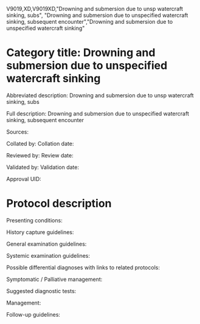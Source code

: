 V9019,XD,V9019XD,"Drowning and submersion due to unsp watercraft sinking, subs", "Drowning and submersion due to unspecified watercraft sinking, subsequent encounter","Drowning and submersion due to unspecified watercraft sinking"
# Category title: Drowning and submersion due to unspecified watercraft sinking

Abbreviated description: Drowning and submersion due to unsp watercraft sinking, subs

Full description: Drowning and submersion due to unspecified watercraft sinking, subsequent encounter

Sources:

Collated by:
Collation date:

Reviewed by:
Review date:

Validated by:
Validation date:

Approval UID:

# Protocol description

Presenting conditions:

History capture guidelines:

General examination guidelines:

Systemic examination guidelines:

Possible differential diagnoses with links to related protocols:

Symptomatic / Palliative management:

Suggested diagnostic tests:

Management:

Follow-up guidelines:
